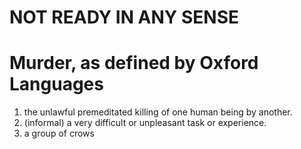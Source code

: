 # NOT READY IN ANY SENSE

# Murder, as defined by Oxford Languages
1.  the unlawful premeditated killing of one human being by another.
2.  (informal) a very difficult or unpleasant task or experience.
3.  a group of crows
